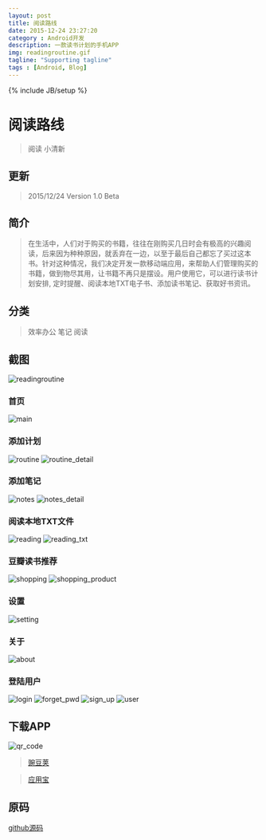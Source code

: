```yaml
---
layout: post
title: 阅读路线
date: 2015-12-24 23:27:20
category : Android开发
description: 一款读书计划的手机APP
img: readingroutine.gif
tagline: "Supporting tagline"
tags : [Android, Blog]
---
```

{% include JB/setup %}
# 阅读路线 
> 阅读 小清新

## 更新
> 2015/12/24  Version 1.0 Beta 

## 简介
> 在生活中，人们对于购买的书籍，往往在刚购买几日时会有极高的兴趣阅读，后来因为种种原因，就丢弃在一边，以至于最后自己都忘了买过这本书。针对这种情况，我们决定开发一款移动端应用，来帮助人们管理购买的书籍，做到物尽其用，让书籍不再只是摆设。用户使用它，可以进行读书计划安排, 定时提醒、阅读本地TXT电子书、添加读书笔记、获取好书资讯。

## 分类
> 效率办公
笔记
阅读

## 截图
![readingroutine](/img/阅读路线/readingroutine.gif)

### 首页
![main](/img/阅读路线/r_main.png)

### 添加计划
![routine](/img/阅读路线/r_routine.png)
![routine_detail](/img/阅读路线/r_routine_detail.png)

### 添加笔记
![notes](/img/阅读路线/r_notes.png)
![notes_detail](/img/阅读路线/r_notes_detail.png)

### 阅读本地TXT文件
![reading](/img/阅读路线/r_reading.png)
![reading_txt](/img/阅读路线/r_reading_txt.png)

### 豆瓣读书推荐
![shopping](/img/阅读路线/r_shopping.png)
![shopping_product](/img/阅读路线/r_shopping_product.png)

### 设置
![setting](/img/阅读路线/r_setting.png)

### 关于
![about](/img/阅读路线/r_about.png)

### 登陆用户
![login](/img/阅读路线/r_login.png)
![forget_pwd](/img/阅读路线/r_forget_pwd.png)
![sign_up](/img/阅读路线/r_sign_up.png)
![user](/img/阅读路线/r_user.png)

## 下载APP
![qr_code](/img/阅读路线/r_qr_code.png)

> [豌豆荚](http://www.wandoujia.com/apps/com.agenthun.readingroutine)

> [应用宝](http://android.myapp.com/myapp/detail.htm?apkName=com.agenthun.readingroutine)

## 原码
[github源码](https://github.com/agenthun/Timer)